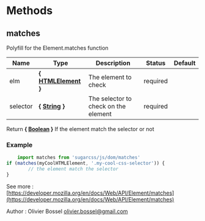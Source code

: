 # Methods


## matches

Polyfill for the Element.matches function



Name  |  Type  |  Description  |  Status  |  Default
------------  |  ------------  |  ------------  |  ------------  |  ------------
elm  |  **{ [HTMLElement](https://developer.mozilla.org/fr/docs/Web/API/HTMLElement) }**  |  The element to check  |  required  |
selector  |  **{ [String](https://developer.mozilla.org/fr/docs/Web/JavaScript/Reference/Objets_globaux/String) }**  |  The selector to check on the element  |  required  |

Return **{ [Boolean](https://developer.mozilla.org/fr/docs/Web/JavaScript/Reference/Objets_globaux/Boolean) }** If the element match the selector or not

### Example
```js
	import matches from 'sugarcss/js/dom/matches'
if (matches(myCoolHTMLElement, '.my-cool-css-selector')) {
		// the element match the selector
}
```
See more : [https://developer.mozilla.org/en/docs/Web/API/Element/matches](https://developer.mozilla.org/en/docs/Web/API/Element/matches)

Author : Olivier Bossel <olivier.bossel@gmail.com>